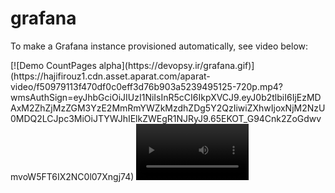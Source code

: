 # grafana
To make a Grafana instance provisioned automatically, see video below:

<div id="81976607206">
[![Demo CountPages alpha](https://devopsy.ir/grafana.gif)](https://hajifirouz1.cdn.asset.aparat.com/aparat-video/f50979113f470df0c0eff3d76b903a5239495125-720p.mp4?wmsAuthSign=eyJhbGciOiJIUzI1NiIsInR5cCI6IkpXVCJ9.eyJ0b2tlbiI6IjEzMDAxM2ZhZjMzZGM3YzE2MmRmYWZkMzdhZDg5Y2QzIiwiZXhwIjoxNjM2NzU0MDQ2LCJpc3MiOiJTYWJhIElkZWEgR1NJRyJ9.65EKOT_G94Cnk2ZoGdwvmvoW5FT6IX2NC0l07Xngj74)

<video src='https://hajifirouz1.cdn.asset.aparat.com/aparat-video/f50979113f470df0c0eff3d76b903a5239495125-720p.mp4?wmsAuthSign=eyJhbGciOiJIUzI1NiIsInR5cCI6IkpXVCJ9.eyJ0b2tlbiI6IjEzMDAxM2ZhZjMzZGM3YzE2MmRmYWZkMzdhZDg5Y2QzIiwiZXhwIjoxNjM2NzU0MDQ2LCJpc3MiOiJTYWJhIElkZWEgR1NJRyJ9.65EKOT_G94Cnk2ZoGdwvmvoW5FT6IX2NC0l07Xngj74' width=180/>
  
</div>
